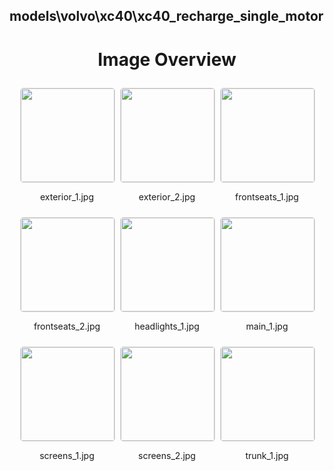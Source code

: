 ## models\volvo\xc40\xc40_recharge_single_motor


<style>
    .image-gallery {
        display: flex;
        flex-wrap: wrap;
        gap: 10px;
        justify-content: center;
        padding: 10px;
    }
    .image-gallery img {
        width: 150px;
        height: auto;
        border: 1px solid #ddd;
        border-radius: 5px;
    }
    .image-gallery div {
        flex: 1 1 calc(33.333% - 20px); /* Three images per row on large screens */
        max-width: 150px;
        text-align: center;
    }
    @media (max-width: 768px) {
        .image-gallery div {
            flex: 1 1 calc(50% - 20px); /* Two images per row on medium screens */
        }
    }
    @media (max-width: 480px) {
        .image-gallery div {
            flex: 1 1 100%; /* One image per row on small screens */
        }
    }
</style>
<h1 style ="text-align: center;"> Image Overview </h1> <div class="image-gallery">
<div>
<img src="https://media.evkx.net/multimedia/models/volvo/xc40/xc40_recharge_single_motor/exterior_1_st.jpg">
<p>exterior_1.jpg</p>
</div>
<div>
<img src="https://media.evkx.net/multimedia/models/volvo/xc40/xc40_recharge_single_motor/exterior_2_st.jpg">
<p>exterior_2.jpg</p>
</div>
<div>
<img src="https://media.evkx.net/multimedia/models/volvo/xc40/xc40_recharge_single_motor/frontseats_1_st.jpg">
<p>frontseats_1.jpg</p>
</div>
<div>
<img src="https://media.evkx.net/multimedia/models/volvo/xc40/xc40_recharge_single_motor/frontseats_2_st.jpg">
<p>frontseats_2.jpg</p>
</div>
<div>
<img src="https://media.evkx.net/multimedia/models/volvo/xc40/xc40_recharge_single_motor/headlights_1_st.jpg">
<p>headlights_1.jpg</p>
</div>
<div>
<img src="https://media.evkx.net/multimedia/models/volvo/xc40/xc40_recharge_single_motor/main_1_st.jpg">
<p>main_1.jpg</p>
</div>
<div>
<img src="https://media.evkx.net/multimedia/models/volvo/xc40/xc40_recharge_single_motor/screens_1_st.jpg">
<p>screens_1.jpg</p>
</div>
<div>
<img src="https://media.evkx.net/multimedia/models/volvo/xc40/xc40_recharge_single_motor/screens_2_st.jpg">
<p>screens_2.jpg</p>
</div>
<div>
<img src="https://media.evkx.net/multimedia/models/volvo/xc40/xc40_recharge_single_motor/trunk_1_st.jpg">
<p>trunk_1.jpg</p>
</div>
</div>
